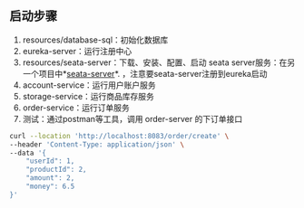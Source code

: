 ## 启动步骤
1. resources/database-sql：初始化数据库
2. eureka-server：运行注册中心
3. resources/seata-server：下载、安装、配置、启动 seata server服务：在另一个项目中*[seata-server](https://github.com/kilakila-heart/incubator-seata/tree/master)*. ，注意要seata-server注册到eureka启动
4. account-service：运行用户账户服务
5. storage-service：运行商品库存服务
6. order-service：运行订单服务
7. 测试：通过postman等工具，调用 order-server 的下订单接口

```sh
curl --location 'http://localhost:8083/order/create' \
--header 'Content-Type: application/json' \
--data '{
    "userId": 1,
    "productId": 2,
    "amount": 2,
    "money": 6.5
}'
```